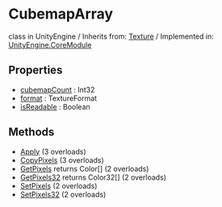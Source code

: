 # CubemapArray
class in UnityEngine
 / Inherits from: <a href="https://docs.unity3d.com/6000.0/Documentation/ScriptReference/Texture.html">Texture</a> / Implemented in: <a href="https://docs.unity3d.com/6000.0/Documentation/ScriptReference/UnityEngine.CoreModule.html">UnityEngine.CoreModule</a>

## Properties
- <a href="https://docs.unity3d.com/6000.0/Documentation/ScriptReference/CubemapArray-cubemapCount.html">cubemapCount</a> : Int32
- <a href="https://docs.unity3d.com/6000.0/Documentation/ScriptReference/CubemapArray-format.html">format</a> : TextureFormat
- <a href="https://docs.unity3d.com/6000.0/Documentation/ScriptReference/CubemapArray-isReadable.html">isReadable</a> : Boolean

## Methods
- <a href="https://docs.unity3d.com/6000.0/Documentation/ScriptReference/CubemapArray.Apply.html">Apply</a> (3 overloads)
- <a href="https://docs.unity3d.com/6000.0/Documentation/ScriptReference/CubemapArray.CopyPixels.html">CopyPixels</a> (3 overloads)
- <a href="https://docs.unity3d.com/6000.0/Documentation/ScriptReference/CubemapArray.GetPixels.html">GetPixels</a> returns Color[] (2 overloads)
- <a href="https://docs.unity3d.com/6000.0/Documentation/ScriptReference/CubemapArray.GetPixels32.html">GetPixels32</a> returns Color32[] (2 overloads)
- <a href="https://docs.unity3d.com/6000.0/Documentation/ScriptReference/CubemapArray.SetPixels.html">SetPixels</a> (2 overloads)
- <a href="https://docs.unity3d.com/6000.0/Documentation/ScriptReference/CubemapArray.SetPixels32.html">SetPixels32</a> (2 overloads)

